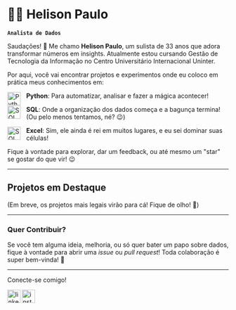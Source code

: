 # 👨‍💻 Helison Paulo

**`Analista de Dados`**

Saudações! 🖖 Me chamo **Helison Paulo**, um sulista de 33 anos que adora transformar números em insights. Atualmente estou cursando Gestão de Tecnologia da Informação no Centro Universitário Internacional Uninter.

Por aqui, você vai encontrar projetos e experimentos onde eu coloco em prática meus conhecimentos em:

<img 
    align="left"
    alt="Python"
    title="Python"
    width="30px"
    style="padding-right: 10px"
    src="https://cdn.jsdelivr.net/gh/devicons/devicon@latest/icons/python/python-original.svg" 
/> **Python**: Para automatizar, analisar e fazer a mágica acontecer!
<br/>

<img 
    align="left"
    alt="SQL"
    title="SQL"
    width="30px"
    style="padding-right: 10px"
    src="https://cdn.jsdelivr.net/gh/devicons/devicon@latest/icons/azuresqldatabase/azuresqldatabase-original.svg" 
  /> **SQL**: Onde a organização dos dados começa e a bagunça termina! (Ou pelo menos tentamos, né? 😉)
<br/>

<img 
    align="left"
    alt="SQL"
    title="SQL"
    width="30px"
    style="padding-right: 10px"
    src="https://img.icons8.com/?size=100&id=117561&format=png&color=000000.svg" 
  /> **Excel**: Sim, ele ainda é rei em muitos lugares, e eu sei dominar suas células!

Fique à vontade para explorar, dar um feedback, ou até mesmo um "star" se gostar do que vir! 😉

---

## Projetos em Destaque

(Em breve, os projetos mais legais virão para cá! Fique de olho! 👀)

---

### Quer Contribuir?

Se você tem alguma ideia, melhoria, ou só quer bater um papo sobre dados, fique à vontade para abrir uma *issue* ou *pull request*! Toda colaboração é super bem-vinda! 🤗

---

Conecte-se comigo!
    
<a href="https://www.linkedin.com/in/helisonpaulo/"><img src="https://img.icons8.com/?size=100&id=xuvGCOXi8Wyg&format=png&color=000000" align="left" alt="linkedin" title="linkedin" width="30" alt="LinkedIn"></a>
<a href="https://www.instagram.com/helisonpaulo/"><img src="https://img.icons8.com/?size=100&id=Xy10Jcu1L2Su&format=png&color=000000" align="left" alt="instagram" title="instagram" width="30" alt="instagram"></a>
<br/>

